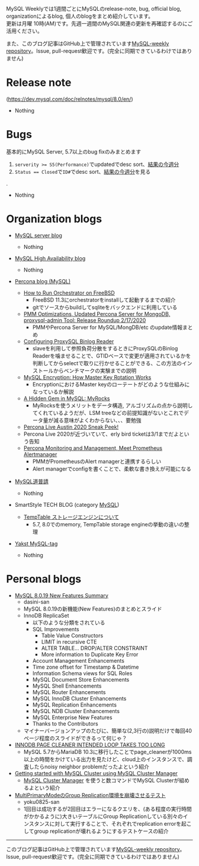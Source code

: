 MySQL Weeklyでは1週間ごとにMySQLのrelease-note, bug, official blog, organizationによるblog, 個人のblogをまとめ紹介しています。  
更新は月曜 10時(AM)です。先週一週間のMySQL関連の更新を再確認するのにご活用ください。

また、このブログ記事はGitHub上で管理されています[MySQL-weekly repository](https://github.com/tom--bo/MySQL-weekly)。Issue, pull-request歓迎です。(完全に同期できているわけではありません)


# Release note

(https://dev.mysql.com/doc/relnotes/mysql/8.0/en/)

- Nothing

# Bugs

基本的にMySQL Server, 5.7以上のbug fixのみまとめます

1. `serverity >= S5(Performance)`でupdatedでdesc sort、[結果の今週分](https://bugs.mysql.com/search.php?cmd=display&status=All&severity=-5&os=5&bug_age=0&order_by=mtime&direction=ASC&limit=30&mine=0&reorder_by=mtime)
1. `Status == Closed`で`ID#`でdesc sort、[結果の今週分](https://bugs.mysql.com/search.php?search_for=&status=Closed&severity=&limit=10&order_by=id&cmd=display&direction=DESC&os=0&phpver=&bug_age=0)を見る


.

- Nothing


# Organization blogs

- [MySQL server blog](https://mysqlserverteam.com/)
  - Nothing

- [MySQL High Availability blog](https://mysqlhighavailability.com/)
  - Nothing

- [Percona blog (MySQL)](https://www.percona.com/blog/)
  - [How to Run Orchestrator on FreeBSD](https://www.percona.com/blog/2020/02/17/how-to-run-orchestrator-on-freebsd/)
    - FreeBSD 11.3にorchestratorをinstallして起動するまでの紹介
    - gitでソースからbuildしてsqliteをバックエンドに利用している
  - [PMM Optimizations, Updated Percona Server for MongoDB, proxysql-admin Tool: Release Roundup 2/17/2020](https://www.percona.com/blog/2020/02/17/pmm-optimizations-percona-server-for-mongodb-versions-updated-proxysql-admin-tool-release-roundup/)
    - PMMやPercona Server for MySQL/MongDB/etc のupdate情報まとめ
  - [Configuring ProxySQL Binlog Reader](https://www.percona.com/blog/2020/02/18/configuring-proxysql-binlog-reader/)
    - slaveを利用して参照負荷分散をするときにProxySQLのBinlog Readerを噛ませることで、GTIDベースで変更が適用されているかを判断してからselectで取りに行かせることができる、この方法のインストールからベンチマークの実験までの説明
  - [MySQL Encryption: How Master Key Rotation Works](https://www.percona.com/blog/2020/02/19/mysql-encryption-how-master-key-rotation-works/)
    - EncryptionにおけるMaster keyのローテートがどのような仕組みになっているか解説
  - [A Hidden Gem in MySQL: MyRocks](https://www.percona.com/blog/2020/02/20/when-to-use-myrocks-in-mysql/)
    - MyRocksを使うメリットをデータ構造, アルゴリズムの点から説明してくれているようだが、LSM treeなどの前提知識がないとこれでデータ量が減る意味がよくわからない、、、要勉強
  - [Percona Live Austin 2020 Sneak Peek!](https://www.percona.com/blog/2020/02/20/percona-live-austin-2020-sneak-peek/)
  - Percona Live 2020が近づいていて、erly bird ticketは3/1までだよという告知
  - [Percona Monitoring and Management, Meet Prometheus Alertmanager](https://www.percona.com/blog/2020/02/21/percona-monitoring-and-management-meet-prometheus-alertmanger/)
    - PMMがPrometheusのAlert managerと連携するらしい
    - Alert managerでconfigを書くことで、柔軟な書き換えが可能になる

- [MySQL道普請](https://gihyo.jp/dev/serial/01/mysql-road-construction-news)
  - Nothing

- SmartStyle TECH BLOG (category [MySQL](https://www.s-style.co.jp/blog/category/tech/mysql/))
  - [TempTable ストレージエンジンについて](https://www.s-style.co.jp/blog/2020/02/5839/)
    - 5.7, 8.0でのmemory, TempTable storage engineの挙動の違いの整理

- [Yakst MySQL-tag](https://yakst.com/ja/tags/mysql)
  - Nothing



# Personal blogs

- [MySQL 8.0.19 New Features Summary](http://dasini.net/blog/2020/02/17/mysql-8-0-19-new-features-summary/)
  - dasini-san
  - MySQL 8.0.19の新機能(New Features)のまとめとスライド
  - InnoDB ReplicaSet
    - 以下のような分類をされている
    - SQL Improvements
      - Table Value Constructors
      - LIMIT in recursive CTE
      - ALTER TABLE… DROP/ALTER CONSTRAINT
      - More information to Duplicate Key Error
    - Account Management Enhancements
    - Time zone offset for Timestamp & Datetime
    - Information Schema views for SQL Roles
    - MySQL Document Store Enhancements
    - MySQL Shell Enhancements
    - MySQL Router Enhancements
    - MySQL InnoDB Cluster Enhancements
    - MySQL Replication Enhancements
    - MySQL NDB Cluster Enhancements
    - MySQL Enterprise New Features
    - Thanks to the Contributors
  - マイナーバージョンアップのたびに、簡単な(2,3行の)説明だけで毎回40ページ程度のスライドができるって何じゃ？
- [INNODB PAGE CLEANER INTENDED LOOP TAKES TOO LONG](https://www.fromdual.com/innodb-page-cleaner-intended-loop-takes-too-long)
  - MySQL 5.7からMariaDB 10.3に移行したことでpage_cleanerが1000ms以上の時間をかけている出力を見たけど、cloud上のインスタンスで、調査したらnoisy neighbor problemだったよという紹介
- [Getting started with MySQL Cluster using MySQL Cluster Manager](http://mysql-nordic.blogspot.com/2020/02/getting-started-with-mysql-cluster.html)
  - [MySQL Cluster Manager](https://www.mysql.com/products/cluster/mcm/) を使うと数コマンドでMySQL Clusterが組めるよという紹介
- [MultiPrimaryModeのGroup Replication環境を崩壊させるテスト](https://yoku0825.blogspot.com/2020/02/multiprimarymodegroup-replication.html)
  - yoku0825-san
  - 1回目は成功するが2回目はエラーになるクエリを、(ある程度の実行時間がかかるように)大きいテーブルにGroup Replicationしている別々のインスタンスに対して実行することで、それぞれでreplication errorを起こしてgroup replicationが壊れるようにするテストケースの紹介

-----

このブログ記事はGitHub上で管理されています[MySQL-weekly repository](https://github.com/tom--bo/MySQL-weekly)。Issue, pull-request歓迎です。(完全に同期できているわけではありません)
